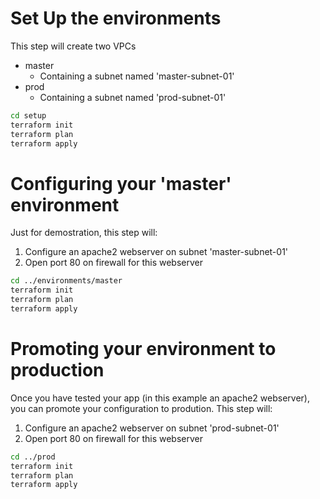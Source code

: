 # Set Up the environments

This step will create two VPCs

 * master
   * Containing a subnet named 'master-subnet-01'
 * prod
   * Containing a subnet named 'prod-subnet-01'

```bash
cd setup
terraform init
terraform plan
terraform apply
```

# Configuring your 'master' environment

Just for demostration, this step will:
 1. Configure an apache2 webserver on subnet 'master-subnet-01'
 2. Open port 80 on firewall for this webserver 

```bash
cd ../environments/master
terraform init
terraform plan
terraform apply
```

# Promoting your environment to production 

Once you have tested your app (in this example an apache2 webserver), you can promote your configuration to prodution. This step will:
 1. Configure an apache2 webserver on subnet 'prod-subnet-01'
 2. Open port 80 on firewall for this webserver 

```bash
cd ../prod
terraform init
terraform plan
terraform apply
```